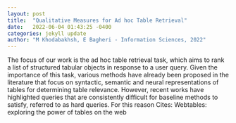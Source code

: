 ```yaml
---
layout: post
title:  "Qualitative Measures for Ad hoc Table Retrieval"
date:   2022-06-04 01:43:25 -0400
categories: jekyll update
author: "M Khodabakhsh, E Bagheri - Information Sciences, 2022"
---
```

The focus of our work is the ad hoc table retrieval task, which aims to rank a list of structured tabular objects in response to a user query. Given the importance of this task, various methods have already been proposed in the literature that focus on syntactic, semantic and neural representations of tables for determining table relevance. However, recent works have highlighted queries that are consistently difficult for baseline methods to satisfy, referred to as hard queries. For this reason  Cites: Webtables: exploring the power of tables on the web